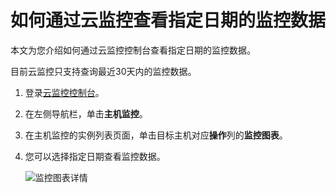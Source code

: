 # 如何通过云监控查看指定日期的监控数据

本文为您介绍如何通过云监控控制台查看指定日期的监控数据。

目前云监控只支持查询最近30天内的监控数据。

1.  登录[云监控控制台](https://cloudmonitor.console.aliyun.com)。

2.  在左侧导航栏，单击**主机监控**。

3.  在主机监控的实例列表页面，单击目标主机对应**操作**列的**监控图表**。

4.  您可以选择指定日期查看监控数据。

    ![监控图表详情](https://static-aliyun-doc.oss-accelerate.aliyuncs.com/assets/img/zh-CN/6740978061/p13995.png)


